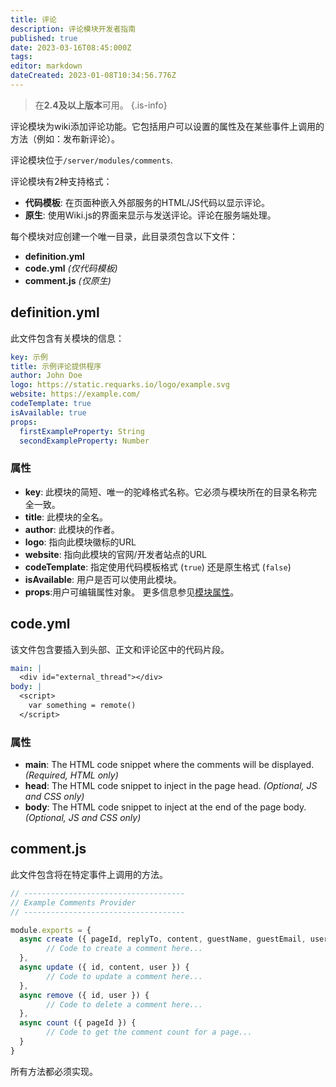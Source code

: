 ```yaml
---
title: 评论
description: 评论模块开发者指南
published: true
date: 2023-03-16T08:45:000Z
tags: 
editor: markdown
dateCreated: 2023-01-08T10:34:56.776Z
---
```


> 在**2.4及以上版本**可用。
{.is-info}

评论模块为wiki添加评论功能。它包括用户可以设置的属性及在某些事件上调用的方法（例如：发布新评论）。

评论模块位于`/server/modules/comments`.

评论模块有2种支持格式：

- **代码模板**: 在页面种嵌入外部服务的HTML/JS代码以显示评论。
- **原生**: 使用Wiki.js的界面来显示与发送评论。评论在服务端处理。

每个模块对应创建一个唯一目录，此目录须包含以下文件：

* **definition.yml**
* **code.yml** *(仅代码模板)*
* **comment.js** *(仅原生)*

## definition.yml

此文件包含有关模块的信息：
```yaml
key: 示例
title: 示例评论提供程序
author: John Doe
logo: https://static.requarks.io/logo/example.svg
website: https://example.com/
codeTemplate: true
isAvailable: true
props:
  firstExampleProperty: String
  secondExampleProperty: Number
```

### 属性

* **key**: 此模块的简短、唯一的驼峰格式名称。它必须与模块所在的目录名称完全一致。
* **title**: 此模块的全名。
* **author**: 此模块的作者。
* **logo**: 指向此模块徽标的URL
* **website**: 指向此模块的官网/开发者站点的URL
* **codeTemplate**: 指定使用代码模板格式 (`true`) 还是原生格式 (`false`)
* **isAvailable**: 用户是否可以使用此模块。
* **props**:用户可编辑属性对象。 更多信息参见[模块属性](/dev/module-properties)。

## code.yml

该文件包含要插入到头部、正文和评论区中的代码片段。

```yaml
main: |
  <div id="external_thread"></div>
body: |
  <script>
    var something = remote()
  </script>
```

### 属性

* **main**: The HTML code snippet where the comments will be displayed. *(Required, HTML only)*
* **head**: The HTML code snippet to inject in the page head. *(Optional, JS and CSS only)*
* **body**: The HTML code snippet to inject at the end of the page body. *(Optional, JS and CSS only)*

## comment.js

此文件包含将在特定事件上调用的方法。

```js
// ------------------------------------
// Example Comments Provider
// ------------------------------------

module.exports = {
  async create ({ pageId, replyTo, content, guestName, guestEmail, user }) {
		// Code to create a comment here...
  },
  async update ({ id, content, user }) {
		// Code to update a comment here...
  },
  async remove ({ id, user }) {
		// Code to delete a comment here...
  },
  async count ({ pageId }) {
		// Code to get the comment count for a page...
  }
}
```

所有方法都必须实现。
